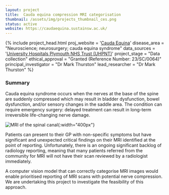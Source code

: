 ```yaml
---
layout: project
title:  Cauda equina compression MRI categorisation
thumbnail: /assets/img/projects_thumbnail_ces.png
status: active
website: https://caudaequina.sustainsw.ac.uk/
---
```


{% include project_head.html
proj_website = '<a href="https://caudaequina.sustainsw.ac.uk/">Cauda Equina</a>'
disease_area = "Neuroscience; neurosurgery; cauda equina syndrome"
data_sources = '<a href="https://www.plymouthhospitals.nhs.uk/">University Hospitals Plymouth NHS Trust (UHPNT)</a>'
project_stage = "Data collection"
ethical_approval = "Granted (Reference Number: 23/SC/0064)"
principal_investigator = "Dr Mark Thurston"
lead_researcher = "Dr Mark Thurston"
%}

### Summary

Cauda equina syndrome occurs when the nerves at the base of the spine are
suddenly compressed which may result in bladder dysfunction, bowel
dysfunction, and/or sensory changes in the saddle area. The condition can
require emergency surgery: delayed treatment can result in long-term
irreversible life-changing nerve damage.

![MRI of the spinal
canal](/assets/img/projects_thumbnail_ces.png){:width="400px"}

Patients can present to their GP with non-specific symptoms but have
significant and unexpected critical findings on their MRI identified at the
point of reporting. Unfortunately, there is an ongoing significant backlog of
radiology reporting, meaning that many patients referred from the community for
MRI will not have their scan reviewed by a radiologist immediately.

A computer vision model that can correctly categorise MRI images would enable
prioritised reporting of MRI scans with potential nerve compression. We are
undertaking this project to investigate the feasibility of this approach.

